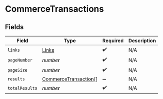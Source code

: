 # CommerceTransactions


## Fields

| Field                                                               | Type                                                                | Required                                                            | Description                                                         |
| ------------------------------------------------------------------- | ------------------------------------------------------------------- | ------------------------------------------------------------------- | ------------------------------------------------------------------- |
| `links`                                                             | [Links](../../models/shared/links.md)                               | :heavy_check_mark:                                                  | N/A                                                                 |
| `pageNumber`                                                        | *number*                                                            | :heavy_check_mark:                                                  | N/A                                                                 |
| `pageSize`                                                          | *number*                                                            | :heavy_check_mark:                                                  | N/A                                                                 |
| `results`                                                           | [CommerceTransaction](../../models/shared/commercetransaction.md)[] | :heavy_minus_sign:                                                  | N/A                                                                 |
| `totalResults`                                                      | *number*                                                            | :heavy_check_mark:                                                  | N/A                                                                 |
